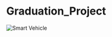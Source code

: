 # Graduation_Project
![Smart Vehicle](https://user-images.githubusercontent.com/87049198/135351442-071ece1f-9d57-4c44-9fa0-23cc4604ef7d.jpeg)
